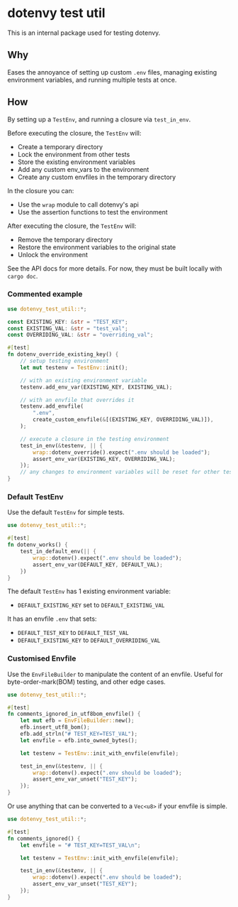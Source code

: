 # dotenvy test util

This is an internal package used for testing dotenvy.

## Why

Eases the annoyance of setting up custom `.env` files, managing existing
environment variables, and running multiple tests at once.

## How

By setting up a `TestEnv`, and running a closure via `test_in_env`.

Before executing the closure, the `TestEnv` will:

- Create a temporary directory
- Lock the environment from other tests
- Store the existing environment variables
- Add any custom env_vars to the environment
- Create any custom envfiles in the temporary directory

In the closure you can: 

- Use the `wrap` module to call dotenvy's api
- Use the assertion functions to test the environment

After executing the closure, the `TestEnv` will:

- Remove the temporary directory
- Restore the environment variables to the original state
- Unlock the environment

See the API docs for more details. For now, they must be built locally with
`cargo doc`.

### Commented example

```rust
use dotenvy_test_util::*;

const EXISTING_KEY: &str = "TEST_KEY";
const EXISTING_VAL: &str = "test_val";
const OVERRIDING_VAL: &str = "overriding_val";

#[test]
fn dotenv_override_existing_key() {
    // setup testing environment
    let mut testenv = TestEnv::init();

    // with an existing environment variable
    testenv.add_env_var(EXISTING_KEY, EXISTING_VAL);

    // with an envfile that overrides it
    testenv.add_envfile(
        ".env",
        create_custom_envfile(&[(EXISTING_KEY, OVERRIDING_VAL)]),
    );

    // execute a closure in the testing environment
    test_in_env(&testenv, || {
        wrap::dotenv_override().expect(".env should be loaded");
        assert_env_var(EXISTING_KEY, OVERRIDING_VAL);
    });
    // any changes to environment variables will be reset for other tests
}
```

### Default TestEnv

Use the default `TestEnv` for simple tests.

```rust
use dotenvy_test_util::*;

#[test]
fn dotenv_works() {
    test_in_default_env(|| {
        wrap::dotenv().expect(".env should be loaded");        
        assert_env_var(DEFAULT_KEY, DEFAULT_VAL);
    })  
}
```

The default `TestEnv` has 1 existing environment variable:

- `DEFAULT_EXISTING_KEY` set to `DEFAULT_EXISTING_VAL`

It has an envfile `.env` that sets:

- `DEFAULT_TEST_KEY` to `DEFAULT_TEST_VAL`
- `DEFAULT_EXISTING_KEY` to `DEFAULT_OVERRIDING_VAL`

### Customised Envfile

Use the `EnvFileBuilder` to manipulate the content of an envfile. Useful
for byte-order-mark(BOM) testing, and other edge cases.

```rust
use dotenvy_test_util::*;

#[test]
fn comments_ignored_in_utf8bom_envfile() {
    let mut efb = EnvFileBuilder::new();
    efb.insert_utf8_bom();
    efb.add_strln("# TEST_KEY=TEST_VAL");
    let envfile = efb.into_owned_bytes();

    let testenv = TestEnv::init_with_envfile(envfile);

    test_in_env(&testenv, || {
        wrap::dotenv().expect(".env should be loaded");
        assert_env_var_unset("TEST_KEY");
    });
}
```

Or use anything that can be converted to a `Vec<u8>` if your envfile is
simple.

```rust
use dotenvy_test_util::*;

#[test]
fn comments_ignored() {
    let envfile = "# TEST_KEY=TEST_VAL\n";

    let testenv = TestEnv::init_with_envfile(envfile);

    test_in_env(&testenv, || {
        wrap::dotenv().expect(".env should be loaded");
        assert_env_var_unset("TEST_KEY");
    });
}
```

